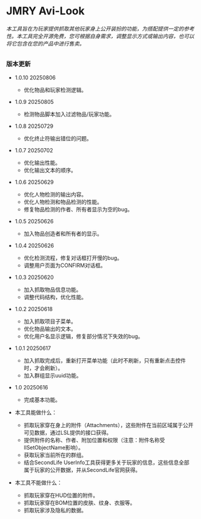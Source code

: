 # JMRY Avi-Look

###### 本工具旨在为玩家提供抓取其他玩家身上公开装扮的功能，为搭配提供一定的参考性。本工具完全开源免费，您可根据自身需求，调整显示方式或输出内容，也可以将它包含在您的产品中进行售卖。

### 版本更新
- 1.0.10 20250806
	- 优化物品和玩家检测逻辑。
- 1.0.9 20250805
	- 检测物品脚本加入过滤物品/玩家功能。
- 1.0.8 20250729
	- 优化终止符输出错位的问题。
- 1.0.7 20250702
	- 优化输出性能。
	- 优化输出文本的顺序。
- 1.0.6 20250629
	- 优化人物检测的输出内容。
	- 优化人物检测和物品检测的性能。
	- 修复物品检测的作者、所有者显示为空的bug。
- 1.0.5 20250626
	- 加入物品创造者和所有者的显示。
- 1.0.4 20250626
	- 优化检测流程，修复对话框打开慢的bug。
	- 调整用户页面为CONFIRM对话框。
- 1.0.3 20250620
	- 加入抓取物品信息功能。
	- 调整代码结构，优化性能。
- 1.0.2 20250618
	- 加入抓取项目子菜单。
	- 优化物品输出的文本。
	- 优化用户名显示逻辑，修复部分情况下失效的bug。
- 1.0.1 20250617
	- 加入抓取完成后，重新打开菜单功能（此时不刷新，只有重新点击控件时，才会刷新）。
	- 加入群组显示uuid功能。
- 1.0 20250616
	- 完成基本功能。

- 本工具能做什么：
	- 抓取玩家穿在身上的附件（Attachments），这些附件在当前区域属于公开可见数据，通过LSL提供的接口获得。
	- 提供附件的名称、作者、附加位置和权限（注意：附件名称受llSetObjectName影响）。
	- 获取玩家当前所在的群组。
	- 结合SecondLife UserInfo工具获得更多关于玩家的信息，这些信息全部属于玩家的公开数据，并从SecondLife官网获得。

- 本工具不能做什么：
	- 抓取玩家穿在HUD位置的附件。
	- 抓取玩家穿在BOM位置的皮肤、纹身、衣服等。
	- 抓取玩家涉及隐私的数据。